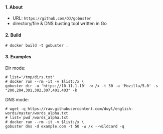 #### 1. About

- URL: `https://github.com/OJ/gobuster`
- directory/file & DNS busting tool written in Go


#### 2. Build
```
# docker build -t gobuster .
```


#### 3. Examples

Dir mode:
```
# list='/tmp/dirs.txt'
# docker run --rm -it -v $list:/x \
gobuster dir -u 'https://10.11.1.10' -w /x -t 30 -a 'Mozilla/5.0' -s "200,204,301,302,307,401,403" -k
```

DNS mode:
```
# wget -q https://raw.githubusercontent.com/dwyl/english-words/master/words_alpha.txt
# list=`pwd`/words_alpha.txt
# docker run --rm -it -v $list:/x \
gobuster dns -d example.com -t 50 -w /x --wildcard -q
```
